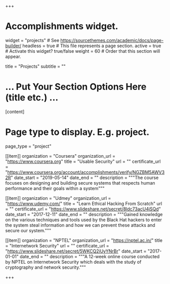 +++
# Accomplishments widget.
widget = "projects"  # See https://sourcethemes.com/academic/docs/page-builder/
headless = true  # This file represents a page section.
active = true  # Activate this widget? true/false
weight = 60  # Order that this section will appear.

title = "Projects"
subtitle = ""

# ... Put Your Section Options Here (title etc.) ...

[content]
  # Page type to display. E.g. project.
  page_type = "project"

[[item]]
  organization = "Coursera"
  organization_url = "https://www.coursera.org"
  title = "Usable Security"
  url = ""
  certificate_url = "https://www.coursera.org/account/accomplishments/verify/NGZBM5AWV32R"
  date_start = "2019-05-14"
  date_end = ""
  description = """The course focuses on designing and building secure systems that respects human performance and their goals within a system"""

[[item]]
  organization = "Udmey"
  organization_url = "https://www.udemy.com/"
  title = "Learn Ethical Hacking From Scratch"
  url = ""
  certificate_url = "https://www.slideshare.net/secret/8ldc73acU4jSQd"
  date_start = "2017-12-11"
  date_end = ""
  description = """Gained knowledge on the various techniques and tools used by the Black Hat hackers to enter the system steal information and how we can prevent these attacks and secure our system."""

[[item]]
  organization = "NPTEL"
  organization_url = "https://nptel.ac.in/"
  title = "Internetwork Security"
  url = ""
  certificate_url = "https://www.slideshare.net/secret/5WKCQ2iUyYNrBr"
  date_start = "2017-01-01"
  date_end = ""
  description = """A 12-week online course conducted by NPTEL on Internetwork Security which deals with the study of cryptography and network security."""  

+++
